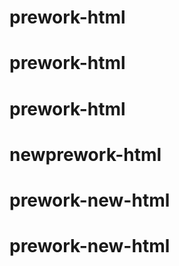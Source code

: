 # prework-html
# prework-html
# prework-html
# newprework-html
# prework-new-html
# prework-new-html
